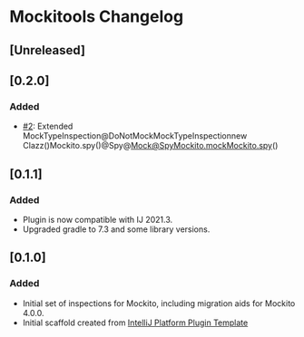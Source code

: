 <!-- Keep a Changelog guide -> https://keepachangelog.com -->

# Mockitools Changelog

## [Unreleased]

## [0.2.0]
### Added
- [#2](https://github.com/picimako/mockitools/issues/2): Extended MockTypeInspection@DoNotMockMockTypeInspectionnew Clazz()Mockito.spy()@Spy@Mock@SpyMockito.mockMockito.spy()

## [0.1.1]
### Added
- Plugin is now compatible with IJ 2021.3.
- Upgraded gradle to 7.3 and some library versions.

## [0.1.0]
### Added
- Initial set of inspections for Mockito, including migration aids for Mockito 4.0.0.
- Initial scaffold created from [IntelliJ Platform Plugin Template](https://github.com/JetBrains/intellij-platform-plugin-template)
